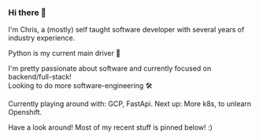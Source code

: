 ### Hi there 👋
I'm Chris, a (mostly) self taught software developer with several years of industry experience.  

Python is my current main driver 🐍

I'm pretty passionate about software and currently focused on backend/full-stack!  
Looking to do more software-engineering 🛠️ 

Currently playing around with: GCP, FastApi. Next up: More k8s, to unlearn Openshift.

Have a look around! Most of my recent stuff is pinned below! :)
<!--
**ckk91/ckk91** is a ✨ _special_ ✨ repository because its `README.md` (this file) appears on your GitHub profile.

Here are some ideas to get you started:

- 🔭 I’m currently working on ...
- 🌱 I’m currently learning ...
- 👯 I’m looking to collaborate on ...
- 🤔 I’m looking for help with ...
- 💬 Ask me about ...
- 📫 How to reach me: ...
- 😄 Pronouns: ...
- ⚡ Fun fact: ...
-->
